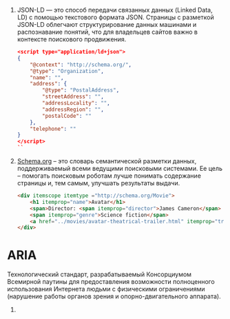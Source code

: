 1. JSON-LD — это способ передачи связанных данных (Linked Data, LD) с помощью текстового формата JSON. Страницы с разметкой JSON-LD облегчают структурирование данных машинами и распознавание понятий, что для владельцев сайтов важно в контексте поискового продвижения.
    ```json
    <script type="application/ld+json">
    {
        "@context": "http://schema.org/",
        "@type": "Organization",
        "name": "",
        "address": {
            "@type": "PostalAddress",
            "streetAddress": "",
            "addressLocality": "",
            "addressRegion": "",
            "postalCode": ""
        },
        "telephone": ""
    }
    </script>
    ``
1. [Schema.org](https://schema.org/) – это словарь семантической разметки данных, поддерживаемый всеми ведущими поисковыми системами. Ее цель – помогать поисковым роботам лучше понимать содержание страницы и, тем самым, улучшать результаты выдачи.
    ```html
    <div itemscope itemtype ="http://schema.org/Movie">
        <h1 itemprop="name">Avatar</h1>
        <span>Director: <span itemprop="director">James Cameron</span> (born August 16, 1954)</span>
        <span itemprop="genre">Science fiction</span>
        <a href="../movies/avatar-theatrical-trailer.html" itemprop="trailer">Trailer</a>
    </div>
    ```
# ARIA
 Технологический стандарт, разрабатываемый Консорциумом Всемирной паутины для предоставления возможности полноценного использования Интернета людьми с физическими ограничениями (нарушение работы органов зрения и опорно-двигательного аппарата). 

1. 